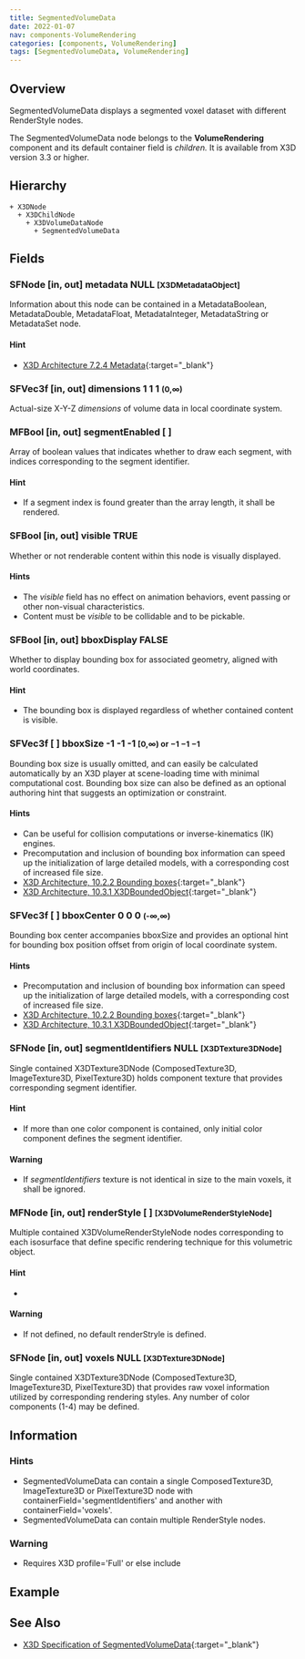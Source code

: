```yaml
---
title: SegmentedVolumeData
date: 2022-01-07
nav: components-VolumeRendering
categories: [components, VolumeRendering]
tags: [SegmentedVolumeData, VolumeRendering]
---
```

<style>
.post h3 {
  word-spacing: 0.2em;
}
</style>

## Overview

SegmentedVolumeData displays a segmented voxel dataset with different RenderStyle nodes.

The SegmentedVolumeData node belongs to the **VolumeRendering** component and its default container field is *children.* It is available from X3D version 3.3 or higher.

## Hierarchy

```
+ X3DNode
  + X3DChildNode
    + X3DVolumeDataNode
      + SegmentedVolumeData
```

## Fields

### SFNode [in, out] **metadata** NULL <small>[X3DMetadataObject]</small>

Information about this node can be contained in a MetadataBoolean, MetadataDouble, MetadataFloat, MetadataInteger, MetadataString or MetadataSet node.

#### Hint

- [X3D Architecture 7.2.4 Metadata](https://www.web3d.org/specifications/X3Dv4Draft/ISO-IEC19775-1v4-CD1/Part01/components/core.html#Metadata){:target="_blank"}

### SFVec3f [in, out] **dimensions** 1 1 1 <small>(0,∞)</small>

Actual-size X-Y-Z *dimensions* of volume data in local coordinate system.

### MFBool [in, out] **segmentEnabled** [ ]

Array of boolean values that indicates whether to draw each segment, with indices corresponding to the segment identifier.

#### Hint

- If a segment index is found greater than the array length, it shall be rendered.

### SFBool [in, out] **visible** TRUE

Whether or not renderable content within this node is visually displayed.

#### Hints

- The *visible* field has no effect on animation behaviors, event passing or other non-visual characteristics.
- Content must be *visible* to be collidable and to be pickable.

### SFBool [in, out] **bboxDisplay** FALSE

Whether to display bounding box for associated geometry, aligned with world coordinates.

#### Hint

- The bounding box is displayed regardless of whether contained content is visible.

### SFVec3f [ ] **bboxSize** -1 -1 -1 <small>[0,∞) or −1 −1 −1</small>

Bounding box size is usually omitted, and can easily be calculated automatically by an X3D player at scene-loading time with minimal computational cost. Bounding box size can also be defined as an optional authoring hint that suggests an optimization or constraint.

#### Hints

- Can be useful for collision computations or inverse-kinematics (IK) engines.
- Precomputation and inclusion of bounding box information can speed up the initialization of large detailed models, with a corresponding cost of increased file size.
- [X3D Architecture, 10.2.2 Bounding boxes](https://www.web3d.org/specifications/X3Dv4Draft/ISO-IEC19775-1v4-CD1/Part01/components/grouping.html#BoundingBoxes){:target="_blank"}
- [X3D Architecture, 10.3.1 X3DBoundedObject](https://www.web3d.org/specifications/X3Dv4Draft/ISO-IEC19775-1v4-CD1/Part01/components/grouping.html#X3DBoundedObject){:target="_blank"}

### SFVec3f [ ] **bboxCenter** 0 0 0 <small>(-∞,∞)</small>

Bounding box center accompanies bboxSize and provides an optional hint for bounding box position offset from origin of local coordinate system.

#### Hints

- Precomputation and inclusion of bounding box information can speed up the initialization of large detailed models, with a corresponding cost of increased file size.
- [X3D Architecture, 10.2.2 Bounding boxes](https://www.web3d.org/specifications/X3Dv4Draft/ISO-IEC19775-1v4-CD1/Part01/components/grouping.html#BoundingBoxes){:target="_blank"}
- [X3D Architecture, 10.3.1 X3DBoundedObject](https://www.web3d.org/specifications/X3Dv4Draft/ISO-IEC19775-1v4-CD1/Part01/components/grouping.html#X3DBoundedObject){:target="_blank"}

### SFNode [in, out] **segmentIdentifiers** NULL <small>[X3DTexture3DNode]</small>

Single contained X3DTexture3DNode (ComposedTexture3D, ImageTexture3D, PixelTexture3D) holds component texture that provides corresponding segment identifier.

#### Hint

- If more than one color component is contained, only initial color component defines the segment identifier.

#### Warning

- If *segmentIdentifiers* texture is not identical in size to the main voxels, it shall be ignored.

### MFNode [in, out] **renderStyle** [ ] <small>[X3DVolumeRenderStyleNode]</small>

Multiple contained X3DVolumeRenderStyleNode nodes corresponding to each isosurface that define specific rendering technique for this volumetric object.

#### Hint

- 

#### Warning

- If not defined, no default renderStryle is defined.

### SFNode [in, out] **voxels** NULL <small>[X3DTexture3DNode]</small>

Single contained X3DTexture3DNode (ComposedTexture3D, ImageTexture3D, PixelTexture3D) that provides raw voxel information utilized by corresponding rendering styles. Any number of color components (1-4) may be defined.

## Information

### Hints

- SegmentedVolumeData can contain a single ComposedTexture3D, ImageTexture3D or PixelTexture3D node with containerField='segmentIdentifiers' and another with containerField='voxels'.
- SegmentedVolumeData can contain multiple RenderStyle nodes.

### Warning

- Requires X3D profile='Full' or else include <component name='VolumeRendering' level='2'/>

## Example

<x3d-canvas src="https://create3000.github.io/media/examples/VolumeRendering/SegmentedVolumeData/SegmentedVolumeData.x3d" update="auto"></x3d-canvas>

## See Also

- [X3D Specification of SegmentedVolumeData](https://www.web3d.org/documents/specifications/19775-1/V4.0/Part01/components/volume.html#SegmentedVolumeData){:target="_blank"}
